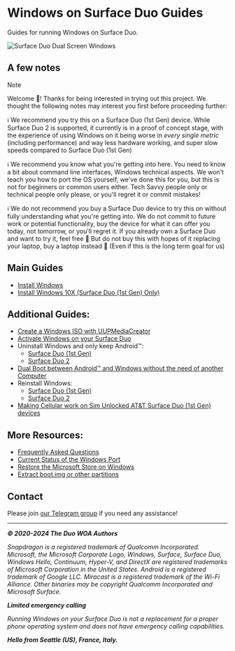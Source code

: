 # Windows on Surface Duo Guides

Guides for running Windows on Surface Duo.

![Surface Duo Dual Screen Windows](https://user-images.githubusercontent.com/3755345/197420866-d3bb0534-c848-4cc2-a242-04dae48b0f6e.png)

## A few notes

> [!NOTE]
> Welcome 🥰! Thanks for being interested in trying out this project. We thought the following notes may interest you first before proceeding further:
>
> ℹ️ We recommend you try this on a Surface Duo (1st Gen) device. While Surface Duo 2 is supported, it currently is in a proof of concept stage, with the experience of using Windows on it being worse in _every single metric_ (including performance) and way less hardware working, and super slow speeds compared to Surface Duo (1st Gen)
>
> ℹ️ We recommend you know what you're getting into here. You need to know a bit about command line interfaces, Windows technical aspects. We won't teach you how to port the OS yourself, we've done this for you, but this is not for beginners or common users either. Tech Savvy people only or technical people only please, or you'll regret it or commit mistakes!
>
> ℹ️ We do not recommend you buy a Surface Duo device to try this on without fully understanding what you're getting into. We do not commit to future work or potential functionality, buy the device for what it can offer you today, not tomorrow, or you'll regret it. If you already own a Surface Duo and want to try it, feel free 🙂 But do not buy this with hopes of it replacing your laptop, buy a laptop instead 🙂 (Even if this is the long term goal for us)

## Main Guides

- [Install Windows](https://github.com/WOA-Project/SurfaceDuo-Guides/blob/main/InstallWindows.md)
- [Install Windows 10X (Surface Duo (1st Gen) Only)](https://github.com/WOA-Project/SurfaceDuo-Guides/blob/main/Install10X/SurfaceDuo1.md)

## Additional Guides:

- [Create a Windows ISO with UUPMediaCreator](https://github.com/WOA-Project/SurfaceDuo-Guides/blob/main/InstallWindows/ISO/GetWindows.md)
- [Activate Windows on your Surface Duo](https://support.microsoft.com/en-us/windows/activate-windows-c39005d4-95ee-b91e-b399-2820fda32227)
- Uninstall Windows and only keep Android™:
    - [Surface Duo (1st Gen)](https://github.com/WOA-Project/SurfaceDuo-Guides/blob/main/InstallWindows/Uninstall-SurfaceDuo1.md)
    - [Surface Duo 2](https://github.com/WOA-Project/SurfaceDuo-Guides/blob/main/InstallWindows/Uninstall-SurfaceDuo2.md)
- [Dual Boot between Android™ and Windows without the need of another Computer](https://github.com/WOA-Project/SurfaceDuo-Guides/blob/main/InstallWindows/DualBoot-SurfaceDuo.md)
- Reinstall Windows:
    - [Surface Duo (1st Gen)](https://github.com/WOA-Project/SurfaceDuo-Guides/blob/main/InstallWindows/ReinstallWindows-SurfaceDuo1.md)
    - [Surface Duo 2](https://github.com/WOA-Project/SurfaceDuo-Guides/blob/main/InstallWindows/ReinstallWindows-SurfaceDuo2.md)
- [Making Cellular work on Sim Unlocked AT&T Surface Duo (1st Gen) devices](https://github.com/WOA-Project/SurfaceDuo-Guides/blob/main/InstallWindows/ATTCellular-SurfaceDuo1.md)

## More Resources:

- [Frequently Asked Questions](https://github.com/WOA-Project/SurfaceDuo-Guides/blob/main/FAQ.md)
- [Current Status of the Windows Port](https://github.com/WOA-Project/SurfaceDuo-Guides/blob/main/Status.md)
- [Restore the Microsoft Store on Windows](https://github.com/WOA-Project/SurfaceDuo-Guides/blob/main/RestoreMicrosoftStore.md)
- [Extract boot.img or other partitions](https://github.com/WOA-Project/SurfaceDuo-Guides/blob/main/Other/ExtractingPartitions.md)

## Contact

Please join [our Telegram group](https://t.me/duowoa) if you need any assistance!

---

_**© 2020-2024 The Duo WOA Authors**_

_Snapdragon is a registered trademark of Qualcomm Incorporated. Microsoft, the Microsoft Corporate Logo, Windows, Surface, Surface Duo, Windows Hello, Continuum, Hyper-V, and DirectX are registered trademarks of Microsoft Corporation in the United States. Android is a registered trademark of Google LLC. Miracast is a registered trademark of the Wi-Fi Alliance. Other binaries may be copyright Qualcomm Incorporated and Microsoft Surface._

_**Limited emergency calling**_

_Running Windows on your Surface Duo is not a replacement for a proper phone operating system and does not have emergency calling capabilities._

_**Hello from Seattle (US), France, Italy.**_
